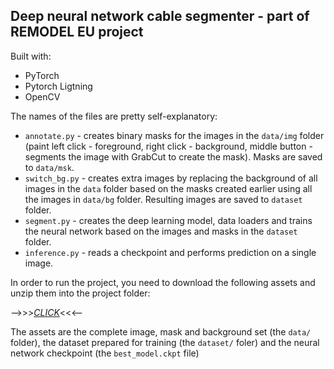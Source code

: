 ## Deep neural network cable segmenter - part of REMODEL EU project

Built with:
* PyTorch
* Pytorch Ligtning
* OpenCV

The names of the files are pretty self-explanatory:
* `annotate.py` - creates binary masks for the images in the `data/img` folder (paint left click - foreground, right click - background, middle button - segments the image with GrabCut to create the mask). Masks are saved to `data/msk`.
* `switch_bg.py` - creates extra images by replacing the background of all images in the `data` folder based on the masks created earlier using all the images in `data/bg` folder. Resulting images are saved to `dataset` folder.
* `segment.py` - creates the deep learning model, data loaders and trains the neural network based on the images and masks in the `dataset` folder.
* `inference.py` - reads a checkpoint and performs prediction on a single image.

In order to run the project, you need to download the following assets and unzip them into the project folder:

-->>>[*CLICK*](https://chmura.put.poznan.pl/s/gLrLzuiXk7YNPuv/download "data download link")<<<--

The assets are the complete image, mask and background set (the `data/` folder), the dataset prepared for training (the `dataset/` foler) and the neural network checkpoint (the `best_model.ckpt` file)
